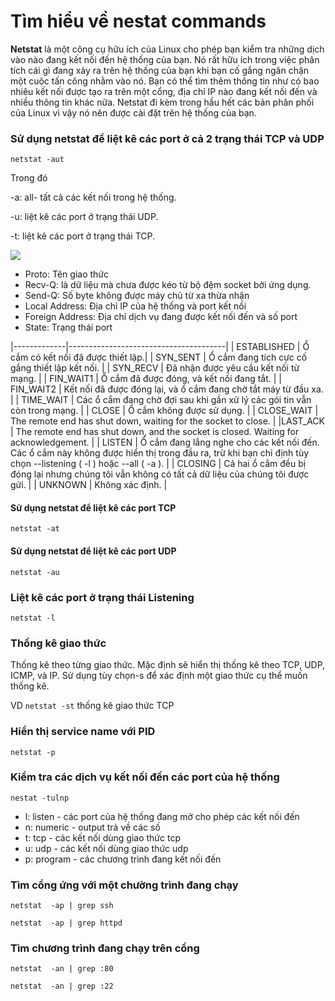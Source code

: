 # Tìm hiểu về nestat commands 
**Netstat** là một công cụ hữu ích của Linux cho phép bạn kiểm tra những dịch vào nào đang kết nối đến hệ thống của bạn. Nó rất hữu ích trong việc phân tích cái gì đang xảy ra trên hệ thống của bạn khi bạn cố gắng ngăn chặn một cuộc tấn công nhằm vào nó. Bạn có thể tìm thêm thông tin như có bao nhiêu kết nối được tạo ra trên một cổng, địa chỉ IP nào đang kết nối đến và nhiều thông tin khác nữa. Netstat đi kèm trong hầu hết các bản phân phối của Linux vì vậy nó nên được cài đặt trên hệ thống của bạn. 

### Sử dụng netstat để liệt kê các port ở cả 2 trạng thái TCP và UDP 

```netstat -aut ```

Trong đó
 
-a: all- tất cả các kết nối trong hệ thống.

-u: liệt kê các port ở trạng thái UDP.

-t: liệt kê các port ở trạng thái TCP.

<img src="http://i.imgur.com/tUTr9Yz.png">

- Proto: Tên giao thức
- Recv-Q: là dữ liệu mà chưa được kéo từ 
bộ đệm socket bởi ứng dụng. 
- Send-Q: Số byte không được máy chủ từ xa thừa nhận
- Local Address: Địa chỉ IP của hệ thống và port kết nối
- Foreign Address: Địa chỉ dịch vụ đang được kết nối đến và số port
- State: Trạng thái port


|-------------|---------------------------------------|
| ESTABLISHED | Ổ cắm có kết nối đã được thiết lập.|
| SYN_SENT | Ổ cắm đang tích cực cố gắng thiết lập kết nối. |
| SYN_RECV | Đã nhận được yêu cầu kết nối từ mạng. |
| FIN_WAIT1 | Ổ cắm đã được đóng, và kết nối đang tắt. |
| FIN_WAIT2 | Kết nối đã được đóng lại, và ổ cắm đang chờ tắt máy từ đầu xa. |
| TIME_WAIT | Các ổ cắm đang chờ đợi sau khi gần xử lý các gói tin vẫn còn trong mạng. |
| CLOSE | Ổ cắm không được sử dụng. |
| CLOSE_WAIT | The remote end has shut down, waiting for the socket to close. |
|LAST_ACK | The remote end has shut down, and the socket is closed. Waiting for acknowledgement. |
| LISTEN | Ổ cắm đang lắng nghe cho các kết nối đến. Các ổ cắm này không được hiển thị trong đầu ra, trừ khi bạn chỉ định tùy chọn --listening ( -l ) hoặc --all ( -a ). |
| CLOSING | Cả hai ổ cắm đều bị đóng lại nhưng chúng tôi vẫn không có tất cả dữ liệu của chúng tôi được gửi. |
| UNKNOWN | Không xác định. |



#### Sử dụng netstat để liệt kê các port TCP 

```netstat -at```

#### Sử dụng netstat để liệt kê các port UDP 

```netstat -au```

### Liệt kê các port ở trạng thái Listening 

```netstat -l```

### Thống kê giao thức 

Thống kê theo từng giao thức. Mặc định sẽ hiển thị thống kê theo TCP, UDP, ICMP, và IP. Sử dụng tùy chọn-s để xác định một giao thức cụ thể muốn thống kê.

VD ```netstat -st``` thống kê giao thức TCP


### Hiển thị service name với PID

```netstat -p```

### Kiểm tra các dịch vụ kết nối đến các port của hệ thống

```nestat -tulnp```

- l: listen - các port của hệ thống đang mở cho phép các kết nối đến
- n: numeric - output trả về các số
- t: tcp - các kết nối dùng giao thức tcp
- u: udp - các kết nối dùng giao thức udp
- p: program - các chương trình đang kết nối đến

### Tìm cổng ứng với một chường trình đang chạy

```netstat  -ap | grep ssh```

```netstat  -ap | grep httpd```

### Tìm chương trình đang chạy trên cổng

```netstat  -an | grep :80```

```netstat  -an | grep :22```



